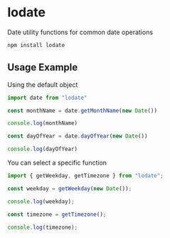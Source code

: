 # lodate

Date utility functions for common date operations

```bash
npm install lodate
```
## Usage Example

Using the default object

```javascript
import date from "lodate"

const monthName = date.getMonthName(new Date())

console.log(monthName)

const dayOfYear = date.dayOfYear(new Date())

console.log(dayOfYear)
```
You can select a specific function

```javascript
import { getWeekday, getTimezone } from "lodate";

const weekday = getWeekday(new Date());

console.log(weekday);

const timezone = getTimezone();

console.log(timezone);
```

